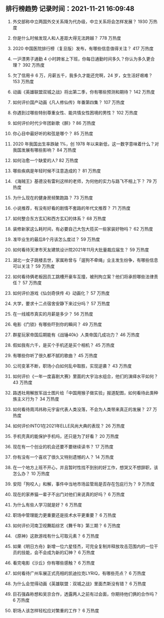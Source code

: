 
## 排行榜趋势 记录时间：2021-11-21 16:09:48
  
  1. 外交部称中立两国外交关系降为代办级，中立关系将会怎样发展？ 1930 万热度
    
  2. 你是什么时候发现人和人差距大得无法跨越？ 778 万热度
    
  3. 2020 中国医院排行榜（复旦版）发布，有哪些信息值得关注？ 417 万热度
    
  4. 一沪漂男子通勤 4 小时跨省上下班，你每日通勤时间多久？你认为多久更合理？ 392 万热度
    
  5. 欠了信用卡 6 万，月薪五千，我多久才能还完啊，24 岁，女生活好艰难？ 153 万热度
    
  6. 动画《英雄联盟双城之战》将出第二季，你有哪些预测和期待？ 142 万热度
    
  7. 如何评价国产动画《凡人修仙传》年番第四集？ 107 万热度
    
  8. 你遇到过哪些特别尊重女性、能共情女性困境的男性？ 102 万热度
    
  9. 如何评价时代少年团新歌《醉》? 86 万热度
    
  10. 你心目中最好听的和弦是哪个？ 85 万热度
    
  11. 2020 年我国出生率跌破 1%，创 1978 年以来新低，这一数字意味着什么？对我国发展有哪些影响？ 84 万热度
    
  12. 如何治愈一个缺爱的人? 82 万热度
    
  13. 哪些疾病是年轻时候不注意造成的？ 81 万热度
    
  14. 《海贼王》基德没有雷利这样的老师，为何他的实力与路飞不相上下？ 79 万热度
    
  15. 为什么现在的健身房频繁跑路？ 73 万热度
    
  16. 小说推荐，有没有好看的剧情不套路的年代文推荐？ 71 万热度
    
  17. 如何整合东方玄幻和西方玄幻的体系？ 68 万热度
    
  18. 装修新家这么耗时间，有必要自己大包大揽买一些家装好物吗？ 62 万热度
    
  19. 准毕业生的最后8个月该怎么度过？ 59 万热度
    
  20. 如何看待天津市天友建筑设计院2021年11月大批量裁应届生？ 59 万热度
    
  21. 湖北一女子跳楼去世，家属称曾与「遛狗不牵绳」业主发生纷争，有哪些信息可以关注？ 59 万热度
    
  22. 如何看待俩老板因员工跳槽开豪车互撞，被刑拘立案？他们将承担哪些法律责任？ 57 万热度
    
  23. 如何评价游戏《仙剑奇侠传 4》动画化？ 57 万热度
    
  24. 大学，要求十二点宿舍安静下来过分吗？ 57 万热度
    
  25. 在一线城市真实的月薪是多少？ 56 万热度
    
  26. 电影《门锁》有哪些吓到你的瞬间？ 49 万热度
    
  27. 群星玩家帝国后期能有《战锤40k》人类帝国几成功力？ 46 万热度
    
  28. 假如我有六千，是买个手机还是买个相机？ 45 万热度
    
  29. 有哪些你听了很久都不腻的歌曲？ 45 万热度
    
  30. 公司变革不断，职场小白如何乱中取胜，实现逆袭？ 43 万热度
    
  31. 如何评价《一年一度喜剧大赛》里面的大宇治水组合，他们的演绎水平如何？ 43 万热度
    
  32. 路透社用解放军战士图片给「中国用猴子做实验」报道配图，如何看待此类种族主义行为？ 34 万热度
    
  33. 如何看待周鸿祎称元宇宙代表人类没落，不会为人类带来真正的发展？ 27 万热度
    
  34. 如何评价INTO1在2021年ELLE风尚大典的表现？ 26 万热度
    
  35. 手机壳真的能保护手机吗，还只是为了好看？ 20 万热度
    
  36. 现在有一个创业的机会还要不要继续读书？ 17 万热度
    
  37. 你有没有一个喜欢了很久又特别遗憾的人？ 14 万热度
    
  38. 在一个地方上班不开心，并且暂时性找不到别的好工作，想哭又不想辞职，该怎么办？ 10 万热度
    
  39. 安阳「狗咬人」和解，事件中当地市场监管局是否存在包庇行为？ 9 万热度
    
  40. 现在的家养猫一辈子不出门对他们来说真的好吗？ 6 万热度
    
  41. 为什么有些人学习就是好？ 6 万热度
    
  42. 职场中管理能力更重要还是技术水平更重要？ 6 万热度
    
  43. 如何评价河南卫视舞蹈综艺《舞千年》第三期？ 6 万热度
    
  44. 《原神》这款游戏有什么可取元素？ 6 万热度
    
  45. 如果《明日方舟》新增一位六星怪杰，可完全复制并释放攻击范围内的一位干员的技能，会不会成为新的幻神？ 6 万热度
    
  46. 看完电影《沙丘》你有哪些感触？ 6 万热度
    
  47. 如何看待广州车展正式亮相的凯迪拉克LYRIQ，有哪些亮点？ 6 万热度
    
  48. 为什么会觉得动画《英雄联盟：双城之战》里面杰斯没有错？ 6 万热度
    
  49. 巨石强森称想和吴京合作，透露两人之前有过会面，你期待他们俩的合作吗？ 6 万热度
    
  50. 职场人该怎样轻松应对繁重的工作？ 6 万热度
    